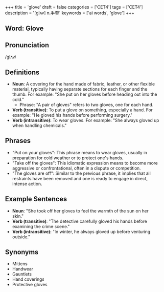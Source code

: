 +++
title = 'glove'
draft = false
categories = ['CET4']
tags = ['CET4']
description = '[glʌv] n.手套'
keywords = ['ai words', 'glove']
+++

## Word: Glove

## Pronunciation
/ɡlʌv/

## Definitions
- **Noun**: A covering for the hand made of fabric, leather, or other flexible material, typically having separate sections for each finger and the thumb. For example: "She put on her gloves before heading out into the cold."
  - Phrase: "A pair of gloves" refers to two gloves, one for each hand.
- **Verb (transitive)**: To put a glove on something, especially a hand. For example: "He gloved his hands before performing surgery."
- **Verb (intransitive)**: To wear gloves. For example: "She always gloved up when handling chemicals."

## Phrases
- "Put on your gloves": This phrase means to wear gloves, usually in preparation for cold weather or to protect one's hands.
- "Take off the gloves": This idiomatic expression means to become more aggressive or confrontational, often in a dispute or competition.
- "The gloves are off": Similar to the previous phrase, it implies that all restraints have been removed and one is ready to engage in direct, intense action.

## Example Sentences
- **Noun**: "She took off her gloves to feel the warmth of the sun on her skin."
- **Verb (transitive)**: "The detective carefully gloved his hands before examining the crime scene."
- **Verb (intransitive)**: "In winter, he always gloved up before venturing outside."

## Synonyms
- Mittens
- Handwear
- Gauntlets
- Hand coverings
- Protective gloves
